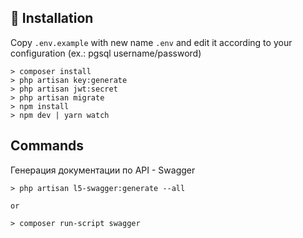 
## :scroll: **Installation**
Copy `.env.example` with new name `.env` and edit it according to your configuration (ex.: pgsql username/password)

```
> composer install
> php artisan key:generate
> php artisan jwt:secret
> php artisan migrate
> npm install
> npm dev | yarn watch
```

## Commands

Генерация документации по API - Swagger
```
> php artisan l5-swagger:generate --all

or

> composer run-script swagger
```
